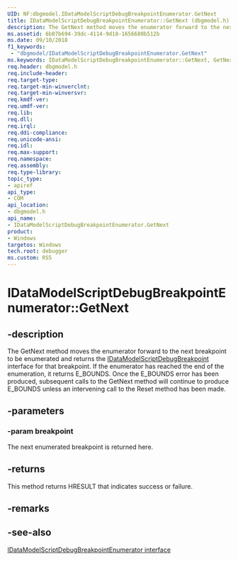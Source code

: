 ```yaml
---
UID: NF:dbgmodel.IDataModelScriptDebugBreakpointEnumerator.GetNext
title: IDataModelScriptDebugBreakpointEnumerator::GetNext (dbgmodel.h)
description: The GetNext method moves the enumerator forward to the next breakpoint to be enumerated and returns the IDataModelScriptDebugBreakpoint interface for that breakpoint.
ms.assetid: 6b07b694-39dc-4114-9d18-1656680b512b
ms.date: 09/10/2018
f1_keywords:
 - "dbgmodel/IDataModelScriptDebugBreakpointEnumerator.GetNext"
ms.keywords: IDataModelScriptDebugBreakpointEnumerator::GetNext, GetNext, IDataModelScriptDebugBreakpointEnumerator.GetNext, IDataModelScriptDebugBreakpointEnumerator::GetNext, IDataModelScriptDebugBreakpointEnumerator.GetNext
req.header: dbgmodel.h
req.include-header:
req.target-type:
req.target-min-winverclnt:
req.target-min-winversvr:
req.kmdf-ver:
req.umdf-ver:
req.lib:
req.dll:
req.irql: 
req.ddi-compliance:
req.unicode-ansi:
req.idl:
req.max-support:
req.namespace:
req.assembly:
req.type-library: 
topic_type: 
- apiref
api_type: 
- COM
api_location: 
- dbgmodel.h
api_name: 
- IDataModelScriptDebugBreakpointEnumerator.GetNext
product:
- Windows
targetos: Windows
tech.root: debugger
ms.custom: RS5
---
```


# IDataModelScriptDebugBreakpointEnumerator::GetNext


## -description

The GetNext method moves the enumerator forward to the next breakpoint to be enumerated and returns the [IDataModelScriptDebugBreakpoint](nn-dbgmodel-idatamodelscriptdebugbreakpoint.md) interface for that breakpoint. If the enumerator has reached the end of the enumeration, it returns E_BOUNDS. Once the E_BOUNDS error has been produced, subsequent calls to the GetNext method will continue to produce E_BOUNDS unless an intervening call to the Reset method has been made. 

## -parameters

### -param breakpoint
The next enumerated breakpoint is returned here.

## -returns
This method returns HRESULT that indicates success or failure.
## -remarks

## -see-also

[IDataModelScriptDebugBreakpointEnumerator interface](nn-dbgmodel-idatamodelscriptdebugbreakpointenumerator.md)
